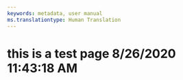 ```yaml
---
keywords: metadata, user manual
ms.translationtype: Human Translation
---
```

# this is a test page 8/26/2020 11:43:18 AM